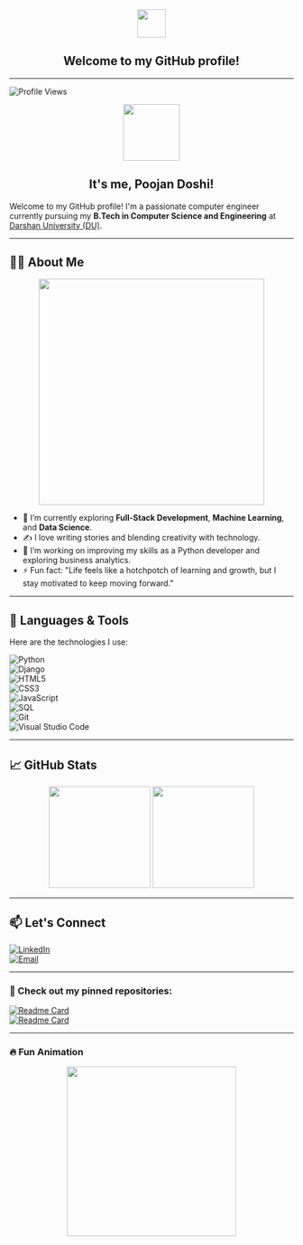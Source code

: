 
<div align="center">
  <img src="https://media.giphy.com/media/hvRJCLFzcasrR4ia7z/giphy.gif" width="50">  
  <h2>Welcome to my GitHub profile!</h2>  
</div>  

---  

![Profile Views](https://komarev.com/ghpvc/?username=your-github-username&style=flat-square&color=blue)  

<div align="center">
  <img src="https://media.giphy.com/media/xT9IgzoKnwFNmISR8I/giphy.gif" width="100"/>  
  <h2>It's me, Poojan Doshi!</h2>  
</div>  

Welcome to my GitHub profile! I'm a passionate computer engineer currently pursuing my **B.Tech in Computer Science and Engineering** at [Darshan University (DU)](https://www.darshan.ac.in/).  

---

## 👨‍💻 About Me  
<div align="center">
  <img src="https://media.giphy.com/media/qgQUggAC3Pfv687qPC/giphy.gif" width="400"/>  
</div>  

- 🌱 I’m currently exploring **Full-Stack Development**, **Machine Learning**, and **Data Science**.  
- ✍️ I love writing stories and blending creativity with technology.  
- 🔭 I’m working on improving my skills as a Python developer and exploring business analytics.  
- ⚡ Fun fact: "Life feels like a hotchpotch of learning and growth, but I stay motivated to keep moving forward."  

---

## 🚀 Languages & Tools  
Here are the technologies I use:  

![Python](https://img.shields.io/badge/Python-3776AB?style=for-the-badge&logo=python&logoColor=white)  
![Django](https://img.shields.io/badge/Django-092E20?style=for-the-badge&logo=django&logoColor=white)  
![HTML5](https://img.shields.io/badge/HTML5-E34F26?style=for-the-badge&logo=html5&logoColor=white)  
![CSS3](https://img.shields.io/badge/CSS3-1572B6?style=for-the-badge&logo=css3&logoColor=white)  
![JavaScript](https://img.shields.io/badge/JavaScript-F7DF1E?style=for-the-badge&logo=javascript&logoColor=black)  
![SQL](https://img.shields.io/badge/SQL-4479A1?style=for-the-badge&logo=postgresql&logoColor=white)  
![Git](https://img.shields.io/badge/Git-F05032?style=for-the-badge&logo=git&logoColor=white)  
![Visual Studio Code](https://img.shields.io/badge/VS%20Code-0078D4?style=for-the-badge&logo=visual-studio-code&logoColor=white)  

---

## 📈 GitHub Stats  

<div align="center">  
  <img height="180em" src="https://github-readme-stats.vercel.app/api?username=your-github-username&show_icons=true&hide_border=true&count_private=true&theme=radical"/>  
  <img height="180em" src="https://github-readme-streak-stats.herokuapp.com/?user=your-github-username&hide_border=true&theme=radical"/>  
</div>  

---

## 📫 Let's Connect  
[![LinkedIn](https://img.shields.io/badge/-LinkedIn-blue?style=flat-square&logo=LinkedIn&logoColor=white)](https://www.linkedin.com/in/poojan-doshi-83a027283)  
[![Email](https://img.shields.io/badge/-Email-D14836?style=flat-square&logo=Gmail&logoColor=white)](mailto:poojandoshi.linkdin@gmail.com)  

---

### 🌟 Check out my pinned repositories:  
[![Readme Card](https://github-readme-stats.vercel.app/api/pin/?username=your-github-username&repo=repository-name&theme=radical)](https://github.com/your-github-username/repository-name)  
[![Readme Card](https://github-readme-stats.vercel.app/api/pin/?username=your-github-username&repo=another-repository-name&theme=radical)](https://github.com/your-github-username/another-repository-name)  

---

### 🔥 Fun Animation  
<div align="center">  
  <img src="https://media.giphy.com/media/13HgwGsXF0aiGY/giphy.gif" width="300"/>  
</div>